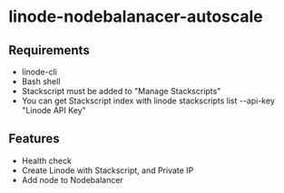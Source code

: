# linode-nodebalanacer-autoscale

## Requirements
- linode-cli
- Bash shell
- Stackscript must be added to "Manage Stackscripts"
- You can get Stackscript index with linode stackscripts list --api-key "Linode API Key"

## Features
- Health check 
- Create Linode with Stackscript, and Private IP
- Add node to Nodebalancer
